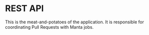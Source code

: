 # REST API
This is the meat-and-potatoes of the application. It is responsible for
coordinating Pull Requests with Manta jobs.
